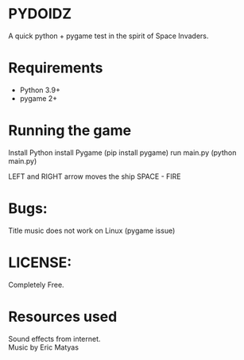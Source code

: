 PYDOIDZ
========

A quick python + pygame test in the spirit of Space Invaders.

Requirements
============
- Python 3.9+
- pygame 2+

Running the game
================
Install Python 
install Pygame (pip install pygame)
run main.py (python main.py)

LEFT and RIGHT arrow moves the ship
SPACE - FIRE 

Bugs: 
=====
Title music does not work on Linux (pygame issue)

LICENSE: 
=======
Completely Free. <br>

Resources used
==================================
Sound effects from internet. <br>
Music by Eric Matyas
